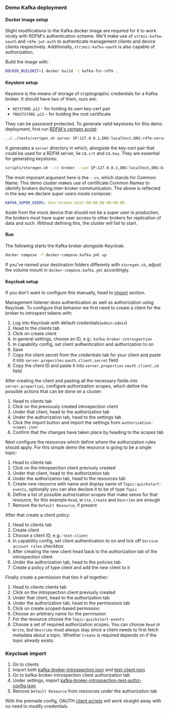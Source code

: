 ### Demo Kafka deployment

#### Docker image setup

Slight modifications to the Kafka docker image are required for it to work nicely with RDFM's authentication scheme. We'll make use of `strmzi-kafka-oauth` and `rdfm-jwt-auth` to authenticate management clients and device clients respectively. Additionally, `strimzi-kafka-oauth` is also capable of authorization.

Build the image with:

```sh
DOCKER_BUILDKIT=1 docker build -t kafka-for-rdfm .
```

#### Keystore setup

Keystore is the means of storage of cryptographic credentials for a Kafka broker. It should have two of them, ours are:

* `KEYSTORE.p12` - for holding its own key-cert pair
* `TRUSTSTORE.p12` - for holding the root certificate

They can be password protected. To generate valid keystores for this demo deployment, first run [RDFM's certgen script](../../tests/certgen.sh):

```sh
../../tests/certgen.sh server IP:127.0.0.1,DNS:localhost,DNS:rdfm-server
```

It generates a `server` directory in which, alongside the key-cert pair that could be used for a RDFM server, lie `CA.crt` and `CA.key`. They are essential for generating keystores:

```sh
scripts/storegen.sh --cn broker --san IP:127.0.0.1,DNS:localhost,DNS:broker --password 123123 --destination broker --cacert server/CA.crt --cakey server/CA.key
```

The most imporant argument here is the `--cn`, which stands for Common Name. This demo cluster makes use of certificate Common Names to identify brokers during inter-broker communication. The above is reflected in the way we declare super users inside compose:

```yml
KAFKA_SUPER_USERS: User:broker;User:00:00:00:00:00:00
```

Aside from the mock device that should not be a super user in production, the brokers must have super user access to other brokers for replication of data and such. Without defining this, the cluster will fail to start.

#### Run

The following starts the Kafka broker alongside Keycloak:

```sh
docker compose -f docker-compose.kafka.yml up
```

If you've named your destination folders differenly with `storegen.sh`, adjust the volume mount in `docker-compose.kafka.yml` accordingly.

#### Keycloak setup

If you don't want to configure this manually, head to [import](#keycloak-import) section.

Management listener does authentication as well as authorization using Keycloak. To configure that behavior we first need to create a client for the broker to introspect tokens with:

1. Log into Keycloak with default credentials(`admin:admin`)
2. Head to the clients tab
3. Click on create client
4. In general settings, choose an ID, e.g.: `kafka-broker-introspection`
5. In capability config, set client authentication and authorization to on
6. Save
7. Copy the client secret from the credentials tab for your client and paste it into `server.properites` `oauth.client.secret` field
8. Copy the client ID and paste it into `server.properties` `oauth.client.id` field

After creating the client and pasting all the necessary fields into `server.properties`, configure authorization scopes, which define the possible actions that can be done on a cluster:

1. Head to clients tab
2. Click on the previously created introspection client
3. Under that client, head to the authorization tab
4. Under the authorization tab, head to the settings tab
5. Click the import button and import the settings from `authorization-scopes.json`
6. Confirm that the changes have taken place by heading to the scopes tab

Next configure the resources which define where the authorization rules should apply. For this simple demo the resource is going to be a single topic:

1. Head to clients tab
2. Click on the intropsection client previusly created
3. Under that client, head to the authorization tab
4. Under the authorization tab, head to the resources tab
5. Create new resource with name and display name of `Topic:quickstart-events`, optionally you can also declare it to be of type `Topic`
6. Define a list of possible authorization scopes that make sense for that resource, for this example `Read`, `Write`, `Create` and `Describe` are enough
7. Remove the `Default Resource`, if present

After that create a client policy:

1. Head to clients tab
2. Create client
3. Choose a client ID, e.g.: `test-client`
4. In capability config, set client authentication to on and tick off `Service account roles` checkbox
5. After creating the new client head back to the authorization tab of the introspection client
6. Under the authorization tab, head to the policies tab
7. Create a policy of type client and add the new client to it

Finally create a permission that ties it all together:

1. Head to clients clients tab
2. Click on the intropsection client previusly created
3. Under that client, head to the authorization tab
4. Under the authorization tab, head to the permissions tab
5. Click on create scoped-based permission
6. Choose an arbitrary name for the permission
7. For the resource choose the `Topic:quickstart-events`
8. Choose a set of required authorization scopes. You can choose `Read` or `Write`, but `Describe` must always stay since a client needs to first fetch metadata about a topic. Whether `Create` is required depends on if the topic already exists.

### Keycloak import

1. Go to clients
2. Import both [kafka-broker-introspection.json](kafka-broker-introspection.json) and [test-client.json](test-client.json)
3. Go to kafka-broker-introspection client authorization tab
4. Under settings, import [kafka-broker-introspection-test-authz-config.json](kafka-broker-introspection-test-authz-config.json)
5. Remove `Default Resource` from resources under the authorization tab

With the premade config, OAUTH [client scripts](scripts/client) will work straight away with no need to modify credentials.
